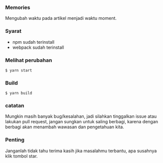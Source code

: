 ### Memories

Mengubah waktu pada artikel menjadi waktu moment.

### Syarat
<ul>
    <li>npm sudah terinstall</li>
    <li>webpack sudah terinstall</li>
</ul>

### Melihat perubahan

    $ yarn start
    
### Build

    $ yarn build
    
### catatan

Mungkin masih banyak bug/kesalahan, jadi silahkan tinggalkan issue atau lakukan pull request,
jangan sungkan untuk saling berbagi, karena dengan berbagi akan
menambah wawasan dan pengetahuan kita.

### Penting

Janganlah tidak tahu terima kasih jika masalahmu terbantu, apa susahnya klik tombol star.